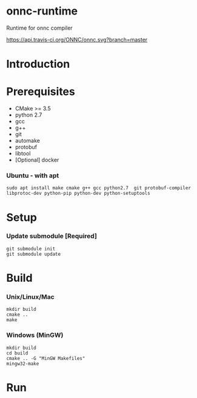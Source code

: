 # onnc-runtime

Runtime for onnc compiler

https://api.travis-ci.org/ONNC/onnc.svg?branch=master

# Introduction

# Prerequisites

* CMake >= 3.5
* python 2.7
* gcc
* g++
* git
* automake
* protobuf
* libtool
* [Optional] docker

### Ubuntu - with apt

````
sudo apt install make cmake g++ gcc python2.7  git protobuf-compiler libprotoc-dev python-pip python-dev python-setuptools
````

# Setup

### Update submodule [Required]

````
git submodule init
git submodule update
````

# Build

### Unix/Linux/Mac

````
mkdir build
cmake ..
make
````

### Windows (MinGW)

````
mkdir build
cd build
cmake .. -G "MinGW Makefiles"
mingw32-make
````

# Run
